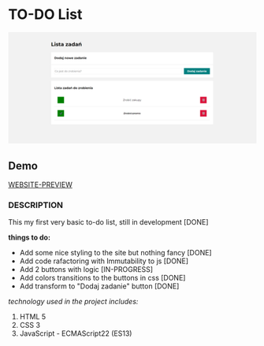 # TO-DO List
![PAGE SCREENSHOT](/images/screen.png "TO-DO list")

## Demo
[WEBSITE-PREVIEW](https://tomecky1.github.io/TODO-LIST/)

### DESCRIPTION
This my first very basic to-do list, still in development [DONE]

**things to do:**
- Add some nice styling to the site but nothing fancy [DONE]
- Add code rafactoring with Immutability to js [DONE]
- Add 2 buttons with logic [IN-PROGRESS]
- Add colors transitions to the buttons in css [DONE]
- Add transform to "Dodaj zadanie" button [DONE]

*technology used in the project includes:*
1. HTML 5
2. CSS 3
3. JavaScript - ECMAScript22 (ES13)
